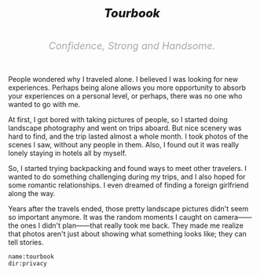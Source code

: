 <h1></h1>

<h5 style="font-size:24px;text-align:center;font-weight:800">
Tourbook
</h5>

<h6 style="font-size:20px;text-align:center;color:#aaa">
Confidence, Strong and Handsome.
</h6>

People wondered why I traveled alone. I believed I was looking for new experiences. Perhaps being alone allows you more opportunity to absorb your experiences on a personal level, or perhaps, there was no one who wanted to go with me.

At first, I got bored with taking pictures of people, so I started doing landscape photography and went on trips aboard. But nice scenery was hard to find, and the trip lasted almost a whole month. I took photos of the scenes I saw, without any people in them. Also, I found out it was really lonely staying in hotels all by myself.

So, I started trying backpacking and found ways to meet other travelers. I wanted to do something challenging during my trips, and I also hoped for some romantic relationships. I even dreamed of finding a foreign girlfriend along the way.

Years after the travels ended, those pretty landscape pictures didn't seem so important anymore. It was the random moments I caught on camera——the ones I didn't plan——that really took me back. They made me realize that photos aren't just about showing what something looks like; they can tell stories.

```<a-img>
name:tourbook
dir:privacy
```

<a-map points="13.802285,100.5545711,Bangkok|17.031670,99.706329,Sukhothai|18.7840584,98.9978128,Chiang Mai|7.8877042,98.2913469,Phuket|3.1314496300435706,101.69091652316015,Kula Lumpur|5.9833774,116.0776038,Kota Kinabalu|4.2477133,118.6271726,Mabul|5.420885,100.343897,Penang|10.085696,99.825093,Koh Tao|9.676993,100.068051,Koh Phangan|8.042807,98.810486,Krabi|8.573707,97.645576,Koh Similan|9.1438932,99.3283169,Surat thani|6.0076652,116.565853,Mount Kinabalu|9.5179429,100.055656,Koh Samui|4.124777700091974,118.6276134545917,Sipadan|4.244807239632564,117.8871584972851,Tawau"></a-map>

<a-secret name="timeline" autoload></a-secret>
